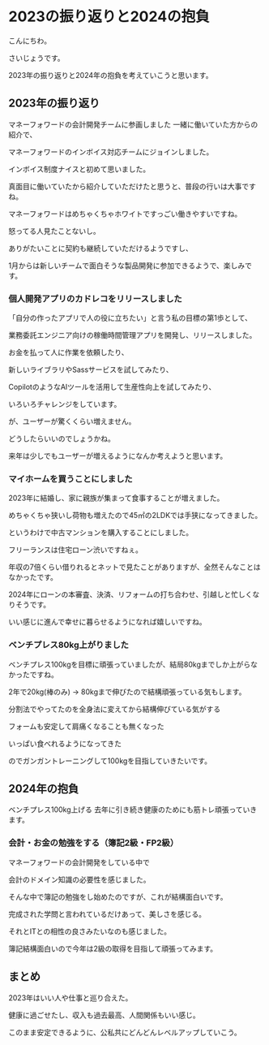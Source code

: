 # 2023の振り返りと2024の抱負

こんにちわ。

さいじょうです。



2023年の振り返りと2024年の抱負を考えていこうと思います。



## 2023年の振り返り
マネーフォワードの会計開発チームに参画しました
一緒に働いていた方からの紹介で、

マネーフォワードのインボイス対応チームにジョインしました。

インボイス制度ナイスと初めて思いました。



真面目に働いていたから紹介していただけたと思うと、普段の行いは大事ですね。



マネーフォワードはめちゃくちゃホワイトですっごい働きやすいですね。

怒ってる人見たことないし。



ありがたいことに契約も継続していただけるようですし、

1月からは新しいチームで面白そうな製品開発に参加できるようで、楽しみです。



### 個人開発アプリのカドレコをリリースしました
「自分の作ったアプリで人の役に立ちたい」と言う私の目標の第1歩として、

業務委託エンジニア向けの稼働時間管理アプリを開発し、リリースしました。



お金を払って人に作業を依頼したり、

新しいライブラリやSassサービスを試してみたり、

CopilotのようなAIツールを活用して生産性向上を試してみたり、

いろいろチャレンジをしています。



が、ユーザーが驚くくらい増えません。

どうしたらいいのでしょうかね。

来年は少しでもユーザーが増えるようになんか考えようと思います。



### マイホームを買うことにしました
2023年に結婚し、家に親族が集まって食事することが増えました。

めちゃくちゃ狭いし荷物も増えたので45㎡の2LDKでは手狭になってきました。



というわけで中古マンションを購入することにしました。

フリーランスは住宅ローン渋いですねぇ。

年収の7倍くらい借りれるとネットで見たことがありますが、全然そんなことはなかったです。



2024年にローンの本審査、決済、リフォームの打ち合わせ、引越しと忙しくなりそうです。

いい感じに進んで幸せに暮らせるようになれば嬉しいですね。



### ベンチプレス80kg上がりました
ベンチプレス100kgを目標に頑張っていましたが、結局80kgまでしか上がらなかったですね。

2年で20kg(棒のみ) → 80kgまで伸びたので結構頑張っている気もします。



分割法でやってたのを全身法に変えてから結構伸びている気がする

フォームも安定して肩痛くなることも無くなった

いっぱい食べれるようになってきた



のでガンガントレーニングして100kgを目指していきたいです。



## 2024年の抱負
ベンチプレス100kg上げる
去年に引き続き健康のためにも筋トレ頑張っていきます。



### 会計・お金の勉強をする（簿記2級・FP2級）
マネーフォワードの会計開発をしている中で

会計のドメイン知識の必要性を感じました。

そんな中で簿記の勉強をし始めたのですが、これが結構面白いです。



完成された学問と言われているだけあって、美しさを感じる。

それとITとの相性の良さみたいなのも感じました。



簿記結構面白いので今年は2級の取得を目指して頑張ってみます。



## まとめ
2023年はいい人や仕事と巡り合えた。

健康に過ごせたし、収入も過去最高、人間関係もいい感じ。

このまま安定できるように、公私共にどんどんレベルアップしていこう。

